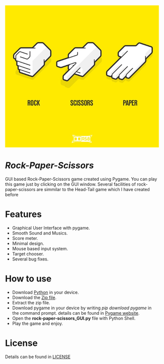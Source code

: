 ![poster.jpg](poster.jpg)
# _Rock-Paper-Scissors_
GUI based Rock-Paper-Scissors game created using Pygame. You can play this game just by clicking on the GUI window. Several facilities of rock-paper-scissors are simmilar to the Head-Tail game which I have created before

# Features
* Graphical User Interface with pygame.
* Smooth Sound and Musics.
* Score meter.
* Minimal design.
* Mouse based input system.
* Target chooser.
* Several bug fixes.

# How to use
* Download [Python](https://www.python.org/downloads/) in your device.
* Download the [Zip file](https://codeload.github.com/ahammadshawki8/Rock-Paper-Scissors/zip/main).
* Extract the zip file.
* Download pygame in your device by writing _pip download pygame_ in the command prompt. details can be found in [Pygame website](https://www.pygame.org).
* Open the __rock-paper-scissors_GUI.py__ file with Python Shell.
* Play the game and enjoy.

# License
Details can be found in [LICENSE](LICENSE)
